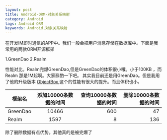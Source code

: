 ```yaml
---
layout: post
title: Android-ORM-对象关系映射
category: Android
tags: Android ORM
keywords: Android,对象关系映射
---
```


在开发IM即时通信的APP中。我们一般会把用户消息存储在数据库中。下面是我常用的两款ORM开源框架

1.GreenDao
2.Realm

性能对比。Realm完爆GreenDao,但是GreenDao的体积很小哦。小于100KB  ，而Realm 那是1M起啊。大家斟酌一下吧。
其实我目前还是用GreenDao。但是我用了他的升级版本 [ObjectBox](http://objectbox.io/),这个的性能有很大的提升。而且体积也小。

| 框架名 | 添加10000条数据的时间 | 查询10000条数据的时间 | 删除10000条数据的时间 |
| - | :-: | -: | -: | 
| GreenDao | 10466| 600 | 47 | 
| Realm | 1597 | 8 | 136 | 


除了删除数据有点优势。其他真的是被完爆了
